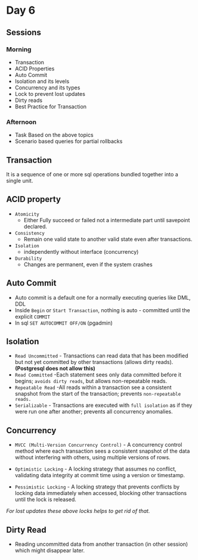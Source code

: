# Day 6

## Sessions

### Morning 

- Transaction
- ACID Properties
- Auto Commit
- Isolation and its levels
- Concurrency and its types
- Lock to prevent lost updates
- Dirty reads
- Best Practice for Transaction

### Afternoon

- Task Based on the above topics 
- Scenario based queries for partial rollbacks


## Transaction

It is a sequence of one or more sql operations bundled together into a single unit.

## ACID property 

- `Atomicity`
    - Either Fully succeed or failed not a intermediate part until savepoint declared.
- `Consistency`
    - Remain one valid state to another valid state even after transactions.
- `Isolation` 
    - independently without interface (concurrency)
- `Durability` 
    - Changes are permanent, even if the system crashes

## Auto Commit

- Auto commit is a default one for a normally executing queries like DML, DDL
- Inside `Begin` or `Start Transaction`, nothing is auto - committed until the explicit `COMMIT`
- In sql `SET AUTOCOMMIT OFF/ON` (pgadmin)

## Isolation

- `Read Uncommitted` - Transactions can read data that has been modified but not yet committed by other transactions (allows dirty reads). **(Postgresql does not allow this)**
- `Read Committed` -Each statement sees only data committed before it begins; `avoids dirty reads`, but allows non-repeatable reads.
- `Repeatable Read` -All reads within a transaction see a consistent snapshot from the start of the transaction; prevents `non-repeatable reads.`
- `Serializable` - Transactions are executed with `full isolation` as if they were run one after another; prevents all concurrency anomalies.

## Concurrency 


- `MVCC (Multi-Version Concurrency Control)` - A concurrency control method where each transaction sees a consistent snapshot of the data without interfering with others, using multiple versions of rows.

- `Optimistic Locking`	- A locking strategy that assumes no conflict, validating data integrity at commit time using a version or timestamp.

- `Pessimistic Locking` -	A locking strategy that prevents conflicts by locking data immediately when accessed, blocking other transactions until the lock is released.

_For lost updates these above locks helps to get rid of that._

## Dirty Read

- Reading uncommitted data from another transaction (in other session) which might disappear later.